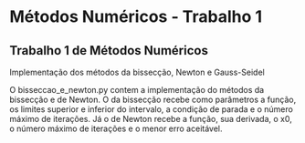 # Métodos Numéricos - Trabalho 1
## Trabalho 1 de Métodos Numéricos

Implementação dos métodos da bissecção, Newton e Gauss-Seidel

O bisseccao_e_newton.py contem a implementação do métodos da bissecção e de Newton. O da bissecção recebe como parâmetros a função, os limites superior e inferior do intervalo, a condição de parada e o número máximo de iterações. Já o de Newton recebe a função, sua derivada, o x0, o número máximo de iterações e o menor erro aceitável.

